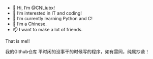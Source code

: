 - 👋 Hi, I’m @CNLiubx!
- 👀 I’m interested in IT and coding!
- 🌱 I’m currently learning Python and C!
- 💞️ I’m a Chinese.
- 📫 I want to make a lot of friends.

That is me!!

我的Github仓库
平时闲的没事干的时候写的程序，如有雷同，纯属抄袭！

